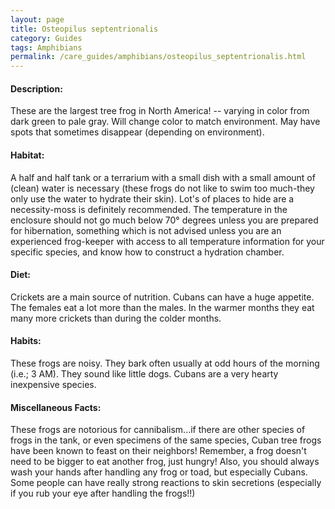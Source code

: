 ```yaml
---
layout: page
title: Osteopilus septentrionalis
category: Guides
tags: Amphibians
permalink: /care_guides/amphibians/osteopilus_septentrionalis.html
---
```



#### Description:

These are the largest tree frog in North America! -- varying in color from dark green to pale gray. Will change color to match environment. May have spots that sometimes disappear (depending on environment).

#### Habitat:

A half and half tank or a terrarium with a small dish with a small amount of (clean) water is necessary (these frogs do not like to swim too much-they only use the water to hydrate their skin). Lot's of places to hide are a necessity-moss is definitely recommended. The temperature in the enclosure should not go much below 70° degrees unless you are prepared for hibernation, something which is not advised unless you are an experienced frog-keeper with access to all temperature information for your specific species, and know how to construct a hydration chamber.

#### Diet:

Crickets are a main source of nutrition. Cubans can have a huge appetite. The females eat a lot more than the males. In the warmer months they eat many more crickets than during the colder months.

#### Habits:

These frogs are noisy. They bark often usually at odd hours of the morning (i.e.; 3 AM). They sound like little dogs. Cubans are a very hearty inexpensive species.

#### Miscellaneous Facts:

These frogs are notorious for cannibalism...if there are other species of frogs in the tank, or even specimens of the same species, Cuban tree frogs have been known to feast on their neighbors! Remember, a frog doesn't need to be bigger to eat another frog, just hungry! Also, you should always wash your hands after handling any frog or toad, but especially Cubans. Some people can have really strong reactions to skin secretions (especially if you rub your eye after handling the frogs!!)